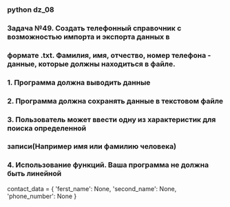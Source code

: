 ### python dz_08

### Задача №49. Создать телефонный справочник с возможностью импорта и экспорта данных в
### формате .txt. Фамилия, имя, отчество, номер телефона - данные, которые должны находиться в файле.
### 1. Программа должна выводить данные
### 2. Программа должна сохранять данные в текстовом файле
### 3. Пользователь может ввести одну из характеристик для поиска определенной
### записи(Например имя или фамилию человека)
### 4. Использование функций. Ваша программа не должна быть линейной
contact_data = {
  'ferst_name': None,
  'second_name': None,
  'phone_number': None
 }
